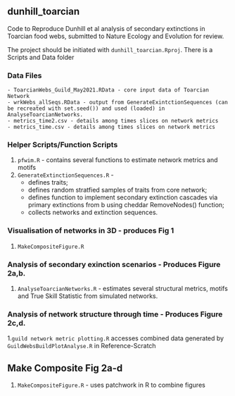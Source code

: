 ## dunhill_toarcian
Code to Reproduce Dunhill et al analysis of secondary extinctions in Toarcian food webs, submitted to Nature Ecology and Evolution for review.

The project should be initiated with `dunhill_toarcian.Rproj`.
There is a Scripts and Data folder

### Data Files

    - ToarcianWebs_Guild_May2021.RData - core input data of Toarcian Network
    - wrkWebs_allSeqs.RData - output from GenerateExintctionSequences (can be recreated with set.seed()) and used (loaded) in AnalyseToarcianNetworks.
    - metrics_time2.csv - details among times slices on network metrics
    - metrics_time.csv - details among times slices on network metrics

### Helper Scripts/Function Scripts

1. `pfwim.R` - contains several functions to estimate network metrics and motifs
2. `GenerateExtinctionSequences.R` - 
    - defines traits; 
    - defines random stratfied samples of traits from core network; 
    - defines function to implement secondary extinction cascades via primary extinctions from b using cheddar RemoveNodes() function; 
    - collects networks and extinction sequences.

### Visualisation of networks in 3D - produces Fig 1

1. `MakeCompositeFigure.R`

### Analysis of secondary exinction scenarios - Produces Figure 2a,b.

1. `AnalyseToarcianNetworks.R` - estimates several structural metrics, motifs and True Skill Statistic from simulated networks.  

### Analysis of network structure through time - Produces Figure 2c,d.

1.`guild network metric plotting.R` accesses combined data generated by `GuildWebsBuildPlotAnalyse.R` in Reference-Scratch

## Make Composite Fig 2a-d
1. `MakeCompositeFigure.R` - uses patchwork in R to combine figures
